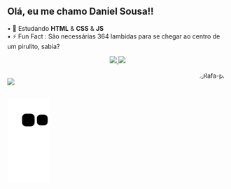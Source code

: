 ## Olá, eu me chamo Daniel Sousa!! 

• 🌱 Estudando <strong>HTML</strong> & <strong>CSS</strong> & <strong>JS</strong><br>
• ⚡ Fun Fact : São necessárias 364 lambidas para se chegar ao centro de um pirulito, sabia?
<div align="center">
  <a href="https://github.com/Danxss">
  <img height="180em" src="https://github-readme-stats.vercel.app/api?username=Danxss&show_icons=true&include_all_commits=true&count_private=true&theme=dark&custom_title=Meus status&icon_color=c991df"/>
  <img height="180em" src="https://github-readme-stats.vercel.app/api/top-langs/?username=Danxss&layout=compact&langs_count=5&theme=dark"/>
</div>

<div style="display: inline_block;"><br>
  <img align="right" alt="Rafa-pic" height="150" style="border-radius:50px;" src="https://media.discordapp.net/attachments/895727176555569163/921545231302803476/7065_DtKG6GOT.png?width=676&height=676">
</div>

<a><img height="64" src="https://cdn.jsdelivr.net/gh/devicons/devicon/icons/css3/css3-plain-wordmark.svg" /></a>
  
  ##
  
  <div>    

  ![Snake animation](https://github.com/Danxss/Danxss/blob/output/github-contribution-grid-snake.svg)

</div>
